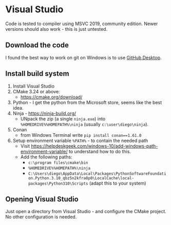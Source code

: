 # Visual Studio

Code is tested to compiler using MSVC 2019, community edition. Newer versions
should also work - this is just untested.

## Download the code

I found the best way to work on git on Windows is to use [GitHub Desktop](https://desktop.github.com/).

## Install build system

 1. Install Visual Studio
 2. CMake 3.24 or above:
     - <https://cmake.org/download/>
 3. Python - I get the python from the Microsoft store, seems like the best idea.
 4. Ninja - <https://ninja-build.org/>
     - UNpack the zip (a single `ninja.exe`) into `%HOMEDRIVE%%HOMEPATH%\ninja`
       (usually `c:\user\diego\ninja`).  
 5. Conan
      - from Windows Terminal write `pip install conan==1.61.0`
 6. Setup environment variable `%PATH%` - to contain the needed path
     - Visit <https://helpdeskgeek.com/windows-10/add-windows-path-environment-variable/>
       to understand how to do this.
     - Add the following paths:
        - `c:\program files\cmake\bin`
        - `%HOMEDRIVE%%HOMEPATH%\ninja`
        - `C:\Users\diego\AppData\Local\Packages\PythonSoftwareFoundation.Python.3.10_qbz5n2kfra8p0\LocalCache\local-packages\Python310\Scripts` (adapt this to your system)

## Opening Visual Studio

Just open a directory from Visual Studio - and configure the CMake project. No other
configuration is needed.
